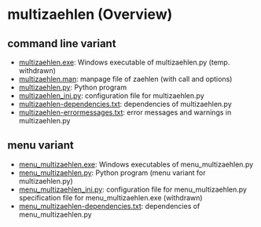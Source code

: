 # multizaehlen (Overview)

## command line variant

* [multizaehlen.exe](./multizaehlen.exe "Windows executables of multizaehlen.py"): 
  Windows executable of multizaehlen.py  (temp. withdrawn)
* [multizaehlen.man](./multizaehlen.man "manpage"): 
  manpage file of zaehlen (with call and options)
* [multizaehlen.py](./multizaehlen.py "Python program"): 
  Python program
* [multizaehlen_ini.py](./multizaehlen_ini.py "configuration file for multizaehlen.py"): 
  configuration file for multizaehlen.py
* [multizaehlen-dependencies.txt](./multizaehlen-dependencies.txt "dependencies of multizaehlen.py"): 
  dependencies of multizaehlen.py
* [multizaehlen-errormessages.txt](./multizaehlen-errormessages.txt "error messages and warnings in multizaehlen.py"):
  error messages and warnings in multizaehlen.py

## menu variant

* [menu_multizaehlen.exe](./menu_multizaehlen.exe "Windows executables of menu_multizaehlen.py"): 
  Windows executables of menu_multizaehlen.py
* [menu_multizaehlen.py](./menu_multizaehlen.py "Python program (menu variant for multizaehlen.py)"): 
  Python program (menu variant for multizaehlen.py)
* [menu_multizaehlen_ini.py](./menu_multizaehlen_ini.py "configuration file for menu_multizaehlen.py"): 
  configuration file for menu_multizaehlen.py
  specification file for menu_multizaehlen.exe  (withdrawn)
* [menu_multizaehlen-dependencies.txt](./menu_multizaehlen-dependencies.txt "dependencies of menu_multizaehlen.py"): 
  dependencies of menu_multizaehlen.py
